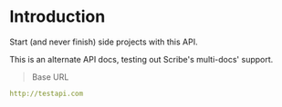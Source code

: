 # Introduction

Start (and never finish) side projects with this API.

This is an alternate API docs, testing out Scribe's multi-docs' support.

> Base URL

```yaml
http://testapi.com
```